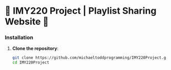 # 🎵 IMY220 Project | Playlist Sharing Website 🎵

### Installation

1. **Clone the repository**:
    ```bash
    git clone https://github.com/michaeltoddprogramming/IMY220Project.git
    cd IMY220Project
    ```



